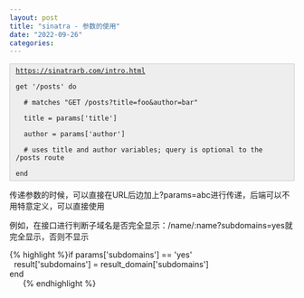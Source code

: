 ```yaml
---
layout: post
title: "sinatra - 参数的使用"
date: "2022-09-26"
categories: 
---
```

<div class="language-ruby highlighter-rouge">
<div class="highlight" style="background:#eeeeee;border:1px solid #cccccc;padding:5px 10px;"><code><span class="n"><a href="https://sinatrarb.com/intro.html">https://sinatrarb.com/intro.html</a><br />
get</span> <span class="s1">&#39;/posts&#39;</span> <span class="k">do</span><br />
&nbsp; <span class="c1"># matches &quot;GET /posts?title=foo&amp;author=bar&quot;</span><br />
&nbsp; <span class="n">title</span> <span class="o">=</span> <span class="n">params</span><span class="p">[</span><span class="s1">&#39;title&#39;</span><span class="p">]</span><br />
&nbsp; <span class="n">author</span> <span class="o">=</span> <span class="n">params</span><span class="p">[</span><span class="s1">&#39;author&#39;</span><span class="p">]</span><br />
&nbsp; <span class="c1"># uses title and author variables; query is optional to the /posts route</span><br />
<span class="k">end</span></code></div>
</div>

<p>传递参数的时候，可以直接在URL后边加上?params=abc进行传递，后端可以不用特意定义，可以直接使用</p>

<p>例如，在接口进行判断子域名是否完全显示：/name/:name?subdomains=yes就完全显示，否则不显示</p>

{% highlight %}if params[&#39;subdomains&#39;] == &#39;yes&#39;<br />
&nbsp; result[&#39;subdomains&#39;] = result_domain[&#39;subdomains&#39;]<br />
end<br />
&nbsp;&nbsp;&nbsp;&nbsp;&nbsp; {% endhighlight %}

<p>&nbsp;</p>

